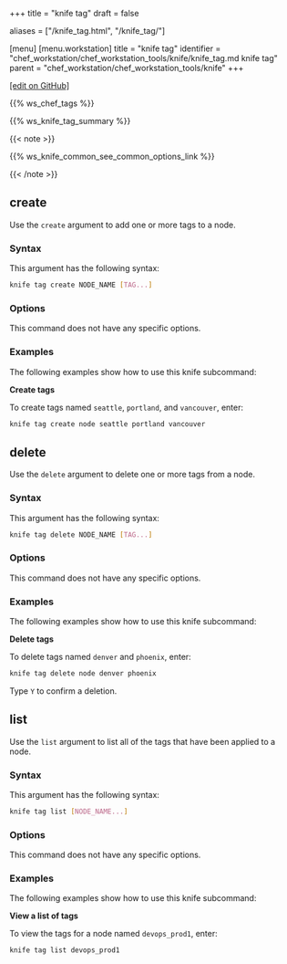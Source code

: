 +++
title = "knife tag"
draft = false

aliases = ["/knife_tag.html", "/knife_tag/"]

[menu]
  [menu.workstation]
    title = "knife tag"
    identifier = "chef_workstation/chef_workstation_tools/knife/knife_tag.md knife tag"
    parent = "chef_workstation/chef_workstation_tools/knife"
+++

[\[edit on GitHub\]](https://github.com/chef/chef-workstation/blob/master/www/content/workstation/knife_tag.md)

{{% ws_chef_tags %}}

{{% ws_knife_tag_summary %}}

{{< note >}}

{{% ws_knife_common_see_common_options_link %}}

{{< /note >}}

## create

Use the `create` argument to add one or more tags to a node.

### Syntax

This argument has the following syntax:

``` bash
knife tag create NODE_NAME [TAG...]
```

### Options

This command does not have any specific options.

### Examples

The following examples show how to use this knife subcommand:

**Create tags**

To create tags named `seattle`, `portland`, and `vancouver`, enter:

``` bash
knife tag create node seattle portland vancouver
```

## delete

Use the `delete` argument to delete one or more tags from a node.

### Syntax

This argument has the following syntax:

``` bash
knife tag delete NODE_NAME [TAG...]
```

### Options

This command does not have any specific options.

### Examples

The following examples show how to use this knife subcommand:

**Delete tags**

To delete tags named `denver` and `phoenix`, enter:

``` bash
knife tag delete node denver phoenix
```

Type `Y` to confirm a deletion.

## list

Use the `list` argument to list all of the tags that have been applied
to a node.

### Syntax

This argument has the following syntax:

``` bash
knife tag list [NODE_NAME...]
```

### Options

This command does not have any specific options.

### Examples

The following examples show how to use this knife subcommand:

**View a list of tags**

To view the tags for a node named `devops_prod1`, enter:

``` bash
knife tag list devops_prod1
```
